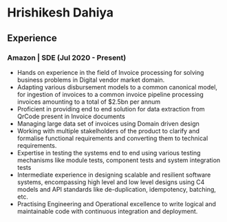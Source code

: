 # Hrishikesh Dahiya

## Experience

### Amazon | SDE (Jul 2020 - Present)

* Hands on experience in the field of Invoice processing for solving business problems in Digital vendor market domain. 
* Adapting various disbursement models to a common canonical model, for ingestion of invoices to a common invoice pipeline processing invoices amounting to a total of \$2.5bn per annum
* Proficient in providing end to end solution for data extraction from QrCode present in Invoice documents
* Managing large data set of invoices using Domain driven design
* Working with multiple stakelholders of the product to clarify and formalise functional requirements and converting them to technical requirements.
* Expertise in testing the systems end to end using various testing mechanisms like module tests, component tests and system integration tests
* Intermediate experience in designing scalable and resilient software systems, encompassing high level and low level designs using C4 models and API standards like de-duplication, idempotency, batching, etc.
* Practising Engineering and Operational excellence to write logical and maintainable code with continuous integration and deployment.
